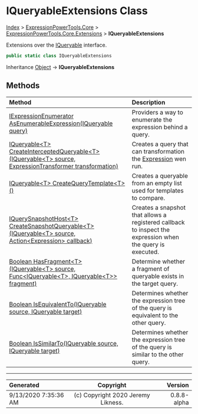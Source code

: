 ﻿# IQueryableExtensions Class

[Index](../index.md) > [ExpressionPowerTools.Core](ExpressionPowerTools.Core.a.md) > [ExpressionPowerTools.Core.Extensions](ExpressionPowerTools.Core.Extensions.n.md) > **IQueryableExtensions**

Extensions over the [IQueryable](https://docs.microsoft.com/dotnet/api/system.linq.iqueryable) interface.

```csharp
public static class IQueryableExtensions
```

Inheritance [Object](https://docs.microsoft.com/dotnet/api/system.object) → **IQueryableExtensions**

## Methods

| Method | Description |
| :-- | :-- |
| [IExpressionEnumerator AsEnumerableExpression(IQueryable query)](ExpressionPowerTools.Core.Extensions.IQueryableExtensions.AsEnumerableExpression.m.md) | Providers a way to enumerate the expression behind a query. |
| [IQueryable&lt;T> CreateInterceptedQueryable&lt;T>(IQueryable&lt;T> source, ExpressionTransformer transformation)](ExpressionPowerTools.Core.Extensions.IQueryableExtensions.CreateInterceptedQueryable.m.md) | Creates a query that can transformation the [Expression](https://docs.microsoft.com/dotnet/api/system.linq.expressions.expression) wen run. |
| [IQueryable&lt;T> CreateQueryTemplate&lt;T>()](ExpressionPowerTools.Core.Extensions.IQueryableExtensions.CreateQueryTemplate.m.md) | Creates a queryable from an empty list used for templates to compare. |
| [IQuerySnapshotHost&lt;T> CreateSnapshotQueryable&lt;T>(IQueryable&lt;T> source, Action&lt;Expression> callback)](ExpressionPowerTools.Core.Extensions.IQueryableExtensions.CreateSnapshotQueryable.m.md) | Creates a snapshot that allows a registered callback to            inspect the expression when the query is executed. |
| [Boolean HasFragment&lt;T>(IQueryable&lt;T> source, Func&lt;IQueryable&lt;T>, IQueryable&lt;T>> fragment)](ExpressionPowerTools.Core.Extensions.IQueryableExtensions.HasFragment.m.md) | Determine whether a fragment of queryable exists in the            target query. |
| [Boolean IsEquivalentTo(IQueryable source, IQueryable target)](ExpressionPowerTools.Core.Extensions.IQueryableExtensions.IsEquivalentTo.m.md) | Determines whether the expression tree of the query is equivalent to the other query. |
| [Boolean IsSimilarTo(IQueryable source, IQueryable target)](ExpressionPowerTools.Core.Extensions.IQueryableExtensions.IsSimilarTo.m.md) | Determines whether the expression tree of the query is similar to the other query. |

---

| Generated | Copyright | Version |
| :-- | :-: | --: |
| 9/13/2020 7:35:36 AM | (c) Copyright 2020 Jeremy Likness. | 0.8.8-alpha |
